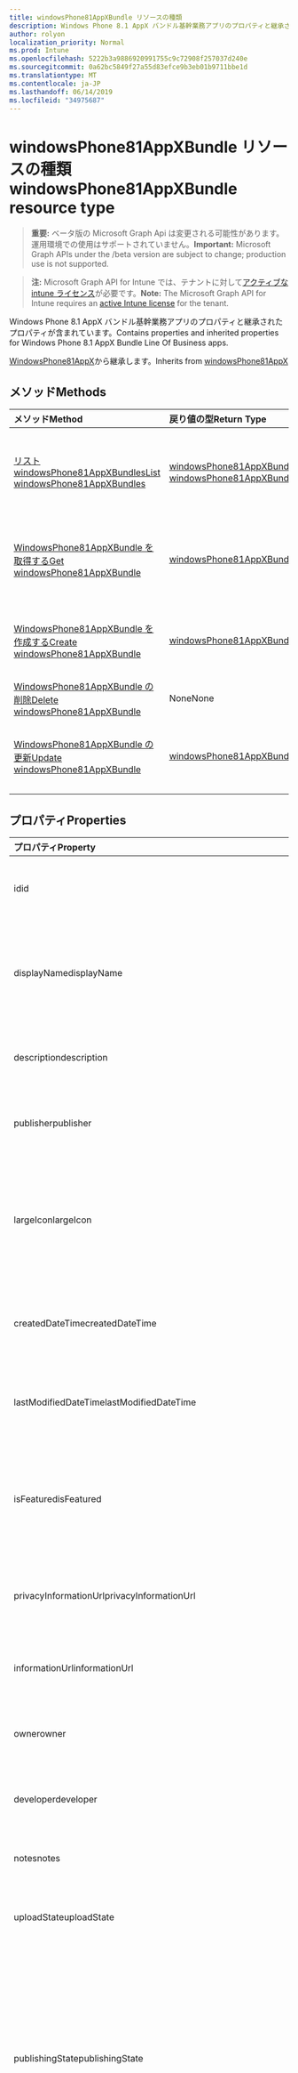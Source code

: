 ```yaml
---
title: windowsPhone81AppXBundle リソースの種類
description: Windows Phone 8.1 AppX バンドル基幹業務アプリのプロパティと継承されたプロパティが含まれています。
author: rolyon
localization_priority: Normal
ms.prod: Intune
ms.openlocfilehash: 5222b3a9886920991755c9c72908f257037d240e
ms.sourcegitcommit: 0a62bc5849f27a55d83efce9b3eb01b9711bbe1d
ms.translationtype: MT
ms.contentlocale: ja-JP
ms.lasthandoff: 06/14/2019
ms.locfileid: "34975687"
---
```

# <a name="windowsphone81appxbundle-resource-type"></a><span data-ttu-id="b7467-103">windowsPhone81AppXBundle リソースの種類</span><span class="sxs-lookup"><span data-stu-id="b7467-103">windowsPhone81AppXBundle resource type</span></span>

> <span data-ttu-id="b7467-104">**重要:** ベータ版の Microsoft Graph Api は変更される可能性があります。運用環境での使用はサポートされていません。</span><span class="sxs-lookup"><span data-stu-id="b7467-104">**Important:** Microsoft Graph APIs under the /beta version are subject to change; production use is not supported.</span></span>

> <span data-ttu-id="b7467-105">**注:** Microsoft Graph API for Intune では、テナントに対して[アクティブな intune ライセンス](https://go.microsoft.com/fwlink/?linkid=839381)が必要です。</span><span class="sxs-lookup"><span data-stu-id="b7467-105">**Note:** The Microsoft Graph API for Intune requires an [active Intune license](https://go.microsoft.com/fwlink/?linkid=839381) for the tenant.</span></span>

<span data-ttu-id="b7467-106">Windows Phone 8.1 AppX バンドル基幹業務アプリのプロパティと継承されたプロパティが含まれています。</span><span class="sxs-lookup"><span data-stu-id="b7467-106">Contains properties and inherited properties for Windows Phone 8.1 AppX Bundle Line Of Business apps.</span></span>


<span data-ttu-id="b7467-107">[WindowsPhone81AppX](../resources/intune-apps-windowsphone81appx.md)から継承します。</span><span class="sxs-lookup"><span data-stu-id="b7467-107">Inherits from [windowsPhone81AppX](../resources/intune-apps-windowsphone81appx.md)</span></span>

## <a name="methods"></a><span data-ttu-id="b7467-108">メソッド</span><span class="sxs-lookup"><span data-stu-id="b7467-108">Methods</span></span>
|<span data-ttu-id="b7467-109">メソッド</span><span class="sxs-lookup"><span data-stu-id="b7467-109">Method</span></span>|<span data-ttu-id="b7467-110">戻り値の型</span><span class="sxs-lookup"><span data-stu-id="b7467-110">Return Type</span></span>|<span data-ttu-id="b7467-111">説明</span><span class="sxs-lookup"><span data-stu-id="b7467-111">Description</span></span>|
|:---|:---|:---|
|[<span data-ttu-id="b7467-112">リスト windowsPhone81AppXBundles</span><span class="sxs-lookup"><span data-stu-id="b7467-112">List windowsPhone81AppXBundles</span></span>](../api/intune-apps-windowsphone81appxbundle-list.md)|<span data-ttu-id="b7467-113">[windowsPhone81AppXBundle](../resources/intune-apps-windowsphone81appxbundle.md)コレクション</span><span class="sxs-lookup"><span data-stu-id="b7467-113">[windowsPhone81AppXBundle](../resources/intune-apps-windowsphone81appxbundle.md) collection</span></span>|<span data-ttu-id="b7467-114">[WindowsPhone81AppXBundle](../resources/intune-apps-windowsphone81appxbundle.md)オブジェクトのプロパティとリレーションシップをリストします。</span><span class="sxs-lookup"><span data-stu-id="b7467-114">List properties and relationships of the [windowsPhone81AppXBundle](../resources/intune-apps-windowsphone81appxbundle.md) objects.</span></span>|
|[<span data-ttu-id="b7467-115">WindowsPhone81AppXBundle を取得する</span><span class="sxs-lookup"><span data-stu-id="b7467-115">Get windowsPhone81AppXBundle</span></span>](../api/intune-apps-windowsphone81appxbundle-get.md)|[<span data-ttu-id="b7467-116">windowsPhone81AppXBundle</span><span class="sxs-lookup"><span data-stu-id="b7467-116">windowsPhone81AppXBundle</span></span>](../resources/intune-apps-windowsphone81appxbundle.md)|<span data-ttu-id="b7467-117">[WindowsPhone81AppXBundle](../resources/intune-apps-windowsphone81appxbundle.md)オブジェクトのプロパティとリレーションシップを読み取ります。</span><span class="sxs-lookup"><span data-stu-id="b7467-117">Read properties and relationships of the [windowsPhone81AppXBundle](../resources/intune-apps-windowsphone81appxbundle.md) object.</span></span>|
|[<span data-ttu-id="b7467-118">WindowsPhone81AppXBundle を作成する</span><span class="sxs-lookup"><span data-stu-id="b7467-118">Create windowsPhone81AppXBundle</span></span>](../api/intune-apps-windowsphone81appxbundle-create.md)|[<span data-ttu-id="b7467-119">windowsPhone81AppXBundle</span><span class="sxs-lookup"><span data-stu-id="b7467-119">windowsPhone81AppXBundle</span></span>](../resources/intune-apps-windowsphone81appxbundle.md)|<span data-ttu-id="b7467-120">新しい[windowsPhone81AppXBundle](../resources/intune-apps-windowsphone81appxbundle.md)オブジェクトを作成します。</span><span class="sxs-lookup"><span data-stu-id="b7467-120">Create a new [windowsPhone81AppXBundle](../resources/intune-apps-windowsphone81appxbundle.md) object.</span></span>|
|[<span data-ttu-id="b7467-121">WindowsPhone81AppXBundle の削除</span><span class="sxs-lookup"><span data-stu-id="b7467-121">Delete windowsPhone81AppXBundle</span></span>](../api/intune-apps-windowsphone81appxbundle-delete.md)|<span data-ttu-id="b7467-122">None</span><span class="sxs-lookup"><span data-stu-id="b7467-122">None</span></span>|<span data-ttu-id="b7467-123">[WindowsPhone81AppXBundle](../resources/intune-apps-windowsphone81appxbundle.md)を削除します。</span><span class="sxs-lookup"><span data-stu-id="b7467-123">Deletes a [windowsPhone81AppXBundle](../resources/intune-apps-windowsphone81appxbundle.md).</span></span>|
|[<span data-ttu-id="b7467-124">WindowsPhone81AppXBundle の更新</span><span class="sxs-lookup"><span data-stu-id="b7467-124">Update windowsPhone81AppXBundle</span></span>](../api/intune-apps-windowsphone81appxbundle-update.md)|[<span data-ttu-id="b7467-125">windowsPhone81AppXBundle</span><span class="sxs-lookup"><span data-stu-id="b7467-125">windowsPhone81AppXBundle</span></span>](../resources/intune-apps-windowsphone81appxbundle.md)|<span data-ttu-id="b7467-126">[WindowsPhone81AppXBundle](../resources/intune-apps-windowsphone81appxbundle.md)オブジェクトのプロパティを更新します。</span><span class="sxs-lookup"><span data-stu-id="b7467-126">Update the properties of a [windowsPhone81AppXBundle](../resources/intune-apps-windowsphone81appxbundle.md) object.</span></span>|

## <a name="properties"></a><span data-ttu-id="b7467-127">プロパティ</span><span class="sxs-lookup"><span data-stu-id="b7467-127">Properties</span></span>
|<span data-ttu-id="b7467-128">プロパティ</span><span class="sxs-lookup"><span data-stu-id="b7467-128">Property</span></span>|<span data-ttu-id="b7467-129">型</span><span class="sxs-lookup"><span data-stu-id="b7467-129">Type</span></span>|<span data-ttu-id="b7467-130">説明</span><span class="sxs-lookup"><span data-stu-id="b7467-130">Description</span></span>|
|:---|:---|:---|
|<span data-ttu-id="b7467-131">id</span><span class="sxs-lookup"><span data-stu-id="b7467-131">id</span></span>|<span data-ttu-id="b7467-132">文字列</span><span class="sxs-lookup"><span data-stu-id="b7467-132">String</span></span>|<span data-ttu-id="b7467-133">エンティティのキー。</span><span class="sxs-lookup"><span data-stu-id="b7467-133">Key of the entity.</span></span> <span data-ttu-id="b7467-134">[mobileApp](../resources/intune-apps-mobileapp.md) から継承します</span><span class="sxs-lookup"><span data-stu-id="b7467-134">Inherited from [mobileApp](../resources/intune-apps-mobileapp.md)</span></span>|
|<span data-ttu-id="b7467-135">displayName</span><span class="sxs-lookup"><span data-stu-id="b7467-135">displayName</span></span>|<span data-ttu-id="b7467-136">文字列</span><span class="sxs-lookup"><span data-stu-id="b7467-136">String</span></span>|<span data-ttu-id="b7467-137">管理者が提供またはインポートしたアプリのタイトル。</span><span class="sxs-lookup"><span data-stu-id="b7467-137">The admin provided or imported title of the app.</span></span> <span data-ttu-id="b7467-138">[mobileApp](../resources/intune-apps-mobileapp.md) から継承します</span><span class="sxs-lookup"><span data-stu-id="b7467-138">Inherited from [mobileApp](../resources/intune-apps-mobileapp.md)</span></span>|
|<span data-ttu-id="b7467-139">description</span><span class="sxs-lookup"><span data-stu-id="b7467-139">description</span></span>|<span data-ttu-id="b7467-140">String</span><span class="sxs-lookup"><span data-stu-id="b7467-140">String</span></span>|<span data-ttu-id="b7467-141">アプリの説明。</span><span class="sxs-lookup"><span data-stu-id="b7467-141">The description of the app.</span></span> <span data-ttu-id="b7467-142">[mobileApp](../resources/intune-apps-mobileapp.md) から継承します</span><span class="sxs-lookup"><span data-stu-id="b7467-142">Inherited from [mobileApp](../resources/intune-apps-mobileapp.md)</span></span>|
|<span data-ttu-id="b7467-143">publisher</span><span class="sxs-lookup"><span data-stu-id="b7467-143">publisher</span></span>|<span data-ttu-id="b7467-144">String</span><span class="sxs-lookup"><span data-stu-id="b7467-144">String</span></span>|<span data-ttu-id="b7467-145">アプリの発行元。</span><span class="sxs-lookup"><span data-stu-id="b7467-145">The publisher of the app.</span></span> <span data-ttu-id="b7467-146">[mobileApp](../resources/intune-apps-mobileapp.md) から継承します</span><span class="sxs-lookup"><span data-stu-id="b7467-146">Inherited from [mobileApp](../resources/intune-apps-mobileapp.md)</span></span>|
|<span data-ttu-id="b7467-147">largeIcon</span><span class="sxs-lookup"><span data-stu-id="b7467-147">largeIcon</span></span>|[<span data-ttu-id="b7467-148">mimeContent</span><span class="sxs-lookup"><span data-stu-id="b7467-148">mimeContent</span></span>](../resources/intune-shared-mimecontent.md)|<span data-ttu-id="b7467-149">アプリの詳細に表示され、アイコンのアップロードに使用される大きいアイコン。</span><span class="sxs-lookup"><span data-stu-id="b7467-149">The large icon, to be displayed in the app details and used for upload of the icon.</span></span> <span data-ttu-id="b7467-150">[mobileApp](../resources/intune-apps-mobileapp.md) から継承します</span><span class="sxs-lookup"><span data-stu-id="b7467-150">Inherited from [mobileApp](../resources/intune-apps-mobileapp.md)</span></span>|
|<span data-ttu-id="b7467-151">createdDateTime</span><span class="sxs-lookup"><span data-stu-id="b7467-151">createdDateTime</span></span>|<span data-ttu-id="b7467-152">DateTimeOffset</span><span class="sxs-lookup"><span data-stu-id="b7467-152">DateTimeOffset</span></span>|<span data-ttu-id="b7467-153">アプリが作成された日時。</span><span class="sxs-lookup"><span data-stu-id="b7467-153">The date and time the app was created.</span></span> <span data-ttu-id="b7467-154">[mobileApp](../resources/intune-apps-mobileapp.md) から継承します</span><span class="sxs-lookup"><span data-stu-id="b7467-154">Inherited from [mobileApp](../resources/intune-apps-mobileapp.md)</span></span>|
|<span data-ttu-id="b7467-155">lastModifiedDateTime</span><span class="sxs-lookup"><span data-stu-id="b7467-155">lastModifiedDateTime</span></span>|<span data-ttu-id="b7467-156">DateTimeOffset</span><span class="sxs-lookup"><span data-stu-id="b7467-156">DateTimeOffset</span></span>|<span data-ttu-id="b7467-157">アプリが最後に変更された日時。</span><span class="sxs-lookup"><span data-stu-id="b7467-157">The date and time the app was last modified.</span></span> <span data-ttu-id="b7467-158">[mobileApp](../resources/intune-apps-mobileapp.md) から継承します</span><span class="sxs-lookup"><span data-stu-id="b7467-158">Inherited from [mobileApp](../resources/intune-apps-mobileapp.md)</span></span>|
|<span data-ttu-id="b7467-159">isFeatured</span><span class="sxs-lookup"><span data-stu-id="b7467-159">isFeatured</span></span>|<span data-ttu-id="b7467-160">Boolean</span><span class="sxs-lookup"><span data-stu-id="b7467-160">Boolean</span></span>|<span data-ttu-id="b7467-161">アプリが管理者のおすすめとしてマークされたかどうかを示す値。[mobileApp](../resources/intune-apps-mobileapp.md) から継承します</span><span class="sxs-lookup"><span data-stu-id="b7467-161">The value indicating whether the app is marked as featured by the admin. Inherited from [mobileApp](../resources/intune-apps-mobileapp.md)</span></span>|
|<span data-ttu-id="b7467-162">privacyInformationUrl</span><span class="sxs-lookup"><span data-stu-id="b7467-162">privacyInformationUrl</span></span>|<span data-ttu-id="b7467-163">String</span><span class="sxs-lookup"><span data-stu-id="b7467-163">String</span></span>|<span data-ttu-id="b7467-164">プライバシーに関する声明の URL。</span><span class="sxs-lookup"><span data-stu-id="b7467-164">The privacy statement Url.</span></span> <span data-ttu-id="b7467-165">[mobileApp](../resources/intune-apps-mobileapp.md) から継承します</span><span class="sxs-lookup"><span data-stu-id="b7467-165">Inherited from [mobileApp](../resources/intune-apps-mobileapp.md)</span></span>|
|<span data-ttu-id="b7467-166">informationUrl</span><span class="sxs-lookup"><span data-stu-id="b7467-166">informationUrl</span></span>|<span data-ttu-id="b7467-167">String</span><span class="sxs-lookup"><span data-stu-id="b7467-167">String</span></span>|<span data-ttu-id="b7467-168">詳細情報の URL。</span><span class="sxs-lookup"><span data-stu-id="b7467-168">The more information Url.</span></span> <span data-ttu-id="b7467-169">[mobileApp](../resources/intune-apps-mobileapp.md) から継承します</span><span class="sxs-lookup"><span data-stu-id="b7467-169">Inherited from [mobileApp](../resources/intune-apps-mobileapp.md)</span></span>|
|<span data-ttu-id="b7467-170">owner</span><span class="sxs-lookup"><span data-stu-id="b7467-170">owner</span></span>|<span data-ttu-id="b7467-171">String</span><span class="sxs-lookup"><span data-stu-id="b7467-171">String</span></span>|<span data-ttu-id="b7467-172">アプリの所有者。</span><span class="sxs-lookup"><span data-stu-id="b7467-172">The owner of the app.</span></span> <span data-ttu-id="b7467-173">[mobileApp](../resources/intune-apps-mobileapp.md) から継承します</span><span class="sxs-lookup"><span data-stu-id="b7467-173">Inherited from [mobileApp](../resources/intune-apps-mobileapp.md)</span></span>|
|<span data-ttu-id="b7467-174">developer</span><span class="sxs-lookup"><span data-stu-id="b7467-174">developer</span></span>|<span data-ttu-id="b7467-175">String</span><span class="sxs-lookup"><span data-stu-id="b7467-175">String</span></span>|<span data-ttu-id="b7467-176">アプリの開発者。</span><span class="sxs-lookup"><span data-stu-id="b7467-176">The developer of the app.</span></span> <span data-ttu-id="b7467-177">[mobileApp](../resources/intune-apps-mobileapp.md) から継承します</span><span class="sxs-lookup"><span data-stu-id="b7467-177">Inherited from [mobileApp](../resources/intune-apps-mobileapp.md)</span></span>|
|<span data-ttu-id="b7467-178">notes</span><span class="sxs-lookup"><span data-stu-id="b7467-178">notes</span></span>|<span data-ttu-id="b7467-179">String</span><span class="sxs-lookup"><span data-stu-id="b7467-179">String</span></span>|<span data-ttu-id="b7467-180">アプリ用のメモ。</span><span class="sxs-lookup"><span data-stu-id="b7467-180">Notes for the app.</span></span> <span data-ttu-id="b7467-181">[mobileApp](../resources/intune-apps-mobileapp.md) から継承します</span><span class="sxs-lookup"><span data-stu-id="b7467-181">Inherited from [mobileApp](../resources/intune-apps-mobileapp.md)</span></span>|
|<span data-ttu-id="b7467-182">uploadState</span><span class="sxs-lookup"><span data-stu-id="b7467-182">uploadState</span></span>|<span data-ttu-id="b7467-183">Int32</span><span class="sxs-lookup"><span data-stu-id="b7467-183">Int32</span></span>|<span data-ttu-id="b7467-184">アップロード状態。</span><span class="sxs-lookup"><span data-stu-id="b7467-184">The upload state.</span></span> <span data-ttu-id="b7467-185">[mobileApp](../resources/intune-apps-mobileapp.md) から継承します</span><span class="sxs-lookup"><span data-stu-id="b7467-185">Inherited from [mobileApp](../resources/intune-apps-mobileapp.md)</span></span>|
|<span data-ttu-id="b7467-186">publishingState</span><span class="sxs-lookup"><span data-stu-id="b7467-186">publishingState</span></span>|[<span data-ttu-id="b7467-187">mobileAppPublishingState</span><span class="sxs-lookup"><span data-stu-id="b7467-187">mobileAppPublishingState</span></span>](../resources/intune-apps-mobileapppublishingstate.md)|<span data-ttu-id="b7467-188">アプリの発行の状態。</span><span class="sxs-lookup"><span data-stu-id="b7467-188">The publishing state for the app.</span></span> <span data-ttu-id="b7467-189">アプリが発行されていない限り、アプリを割り当てることができません。</span><span class="sxs-lookup"><span data-stu-id="b7467-189">The app cannot be assigned unless the app is published.</span></span> <span data-ttu-id="b7467-190">[MobileApp](../resources/intune-apps-mobileapp.md)から継承されます。</span><span class="sxs-lookup"><span data-stu-id="b7467-190">Inherited from [mobileApp](../resources/intune-apps-mobileapp.md).</span></span> <span data-ttu-id="b7467-191">可能な値は、`notPublished`、`processing`、`published` です。</span><span class="sxs-lookup"><span data-stu-id="b7467-191">Possible values are: `notPublished`, `processing`, `published`.</span></span>|
|<span data-ttu-id="b7467-192">isAssigned</span><span class="sxs-lookup"><span data-stu-id="b7467-192">isAssigned</span></span>|<span data-ttu-id="b7467-193">Boolean</span><span class="sxs-lookup"><span data-stu-id="b7467-193">Boolean</span></span>|<span data-ttu-id="b7467-194">アプリが少なくとも1つのグループに割り当てられているかどうかを示す値。</span><span class="sxs-lookup"><span data-stu-id="b7467-194">The value indicating whether the app is assigned to at least one group.</span></span> <span data-ttu-id="b7467-195">[mobileApp](../resources/intune-apps-mobileapp.md) から継承します</span><span class="sxs-lookup"><span data-stu-id="b7467-195">Inherited from [mobileApp](../resources/intune-apps-mobileapp.md)</span></span>|
|<span data-ttu-id="b7467-196">roleScopeTagIds</span><span class="sxs-lookup"><span data-stu-id="b7467-196">roleScopeTagIds</span></span>|<span data-ttu-id="b7467-197">文字列コレクション</span><span class="sxs-lookup"><span data-stu-id="b7467-197">String collection</span></span>|<span data-ttu-id="b7467-198">このモバイルアプリの範囲タグ id のリスト。</span><span class="sxs-lookup"><span data-stu-id="b7467-198">List of scope tag ids for this mobile app.</span></span> <span data-ttu-id="b7467-199">[mobileApp](../resources/intune-apps-mobileapp.md) から継承します</span><span class="sxs-lookup"><span data-stu-id="b7467-199">Inherited from [mobileApp](../resources/intune-apps-mobileapp.md)</span></span>|
|<span data-ttu-id="b7467-200">dependentAppCount</span><span class="sxs-lookup"><span data-stu-id="b7467-200">dependentAppCount</span></span>|<span data-ttu-id="b7467-201">Int32</span><span class="sxs-lookup"><span data-stu-id="b7467-201">Int32</span></span>|<span data-ttu-id="b7467-202">子アプリが持つ依存関係の合計数。</span><span class="sxs-lookup"><span data-stu-id="b7467-202">The total number of dependencies the child app has.</span></span> <span data-ttu-id="b7467-203">[mobileApp](../resources/intune-apps-mobileapp.md) から継承します</span><span class="sxs-lookup"><span data-stu-id="b7467-203">Inherited from [mobileApp](../resources/intune-apps-mobileapp.md)</span></span>|
|<span data-ttu-id="b7467-204">committedContentVersion</span><span class="sxs-lookup"><span data-stu-id="b7467-204">committedContentVersion</span></span>|<span data-ttu-id="b7467-205">String</span><span class="sxs-lookup"><span data-stu-id="b7467-205">String</span></span>|<span data-ttu-id="b7467-206">内部にコミットされたコンテンツのバージョン。</span><span class="sxs-lookup"><span data-stu-id="b7467-206">The internal committed content version.</span></span> <span data-ttu-id="b7467-207">[mobileLobApp](../resources/intune-apps-mobilelobapp.md) から継承します</span><span class="sxs-lookup"><span data-stu-id="b7467-207">Inherited from [mobileLobApp](../resources/intune-apps-mobilelobapp.md)</span></span>|
|<span data-ttu-id="b7467-208">fileName</span><span class="sxs-lookup"><span data-stu-id="b7467-208">fileName</span></span>|<span data-ttu-id="b7467-209">String</span><span class="sxs-lookup"><span data-stu-id="b7467-209">String</span></span>|<span data-ttu-id="b7467-210">メインの LOB アプリケーションのファイル名。</span><span class="sxs-lookup"><span data-stu-id="b7467-210">The name of the main Lob application file.</span></span> <span data-ttu-id="b7467-211">[mobileLobApp](../resources/intune-apps-mobilelobapp.md) から継承します</span><span class="sxs-lookup"><span data-stu-id="b7467-211">Inherited from [mobileLobApp](../resources/intune-apps-mobilelobapp.md)</span></span>|
|<span data-ttu-id="b7467-212">size</span><span class="sxs-lookup"><span data-stu-id="b7467-212">size</span></span>|<span data-ttu-id="b7467-213">Int64</span><span class="sxs-lookup"><span data-stu-id="b7467-213">Int64</span></span>|<span data-ttu-id="b7467-214">アップロードされたすべてのファイルを含む合計サイズ。</span><span class="sxs-lookup"><span data-stu-id="b7467-214">The total size, including all uploaded files.</span></span> <span data-ttu-id="b7467-215">[mobileLobApp](../resources/intune-apps-mobilelobapp.md) から継承します</span><span class="sxs-lookup"><span data-stu-id="b7467-215">Inherited from [mobileLobApp](../resources/intune-apps-mobilelobapp.md)</span></span>|
|<span data-ttu-id="b7467-216">applicableArchitectures</span><span class="sxs-lookup"><span data-stu-id="b7467-216">applicableArchitectures</span></span>|[<span data-ttu-id="b7467-217">windowsArchitecture</span><span class="sxs-lookup"><span data-stu-id="b7467-217">windowsArchitecture</span></span>](../resources/intune-apps-windowsarchitecture.md)|<span data-ttu-id="b7467-218">このアプリを実行できる Windows アーキテクチャ。</span><span class="sxs-lookup"><span data-stu-id="b7467-218">The Windows architecture(s) for which this app can run on.</span></span> <span data-ttu-id="b7467-219">[WindowsPhone81AppX](../resources/intune-apps-windowsphone81appx.md)から継承されます。</span><span class="sxs-lookup"><span data-stu-id="b7467-219">Inherited from [windowsPhone81AppX](../resources/intune-apps-windowsphone81appx.md).</span></span> <span data-ttu-id="b7467-220">使用可能な値: `none`、`x86`、`x64`、`arm`、`neutral`、`arm64`。</span><span class="sxs-lookup"><span data-stu-id="b7467-220">Possible values are: `none`, `x86`, `x64`, `arm`, `neutral`, `arm64`.</span></span>|
|<span data-ttu-id="b7467-221">identityName</span><span class="sxs-lookup"><span data-stu-id="b7467-221">identityName</span></span>|<span data-ttu-id="b7467-222">String</span><span class="sxs-lookup"><span data-stu-id="b7467-222">String</span></span>|<span data-ttu-id="b7467-223">ID 名。</span><span class="sxs-lookup"><span data-stu-id="b7467-223">The Identity Name.</span></span> <span data-ttu-id="b7467-224">[WindowsPhone81AppX](../resources/intune-apps-windowsphone81appx.md)から継承します。</span><span class="sxs-lookup"><span data-stu-id="b7467-224">Inherited from [windowsPhone81AppX](../resources/intune-apps-windowsphone81appx.md)</span></span>|
|<span data-ttu-id="b7467-225">identityPublisherHash</span><span class="sxs-lookup"><span data-stu-id="b7467-225">identityPublisherHash</span></span>|<span data-ttu-id="b7467-226">String</span><span class="sxs-lookup"><span data-stu-id="b7467-226">String</span></span>|<span data-ttu-id="b7467-227">ID の発行元のハッシュ。</span><span class="sxs-lookup"><span data-stu-id="b7467-227">The Identity Publisher Hash.</span></span> <span data-ttu-id="b7467-228">[WindowsPhone81AppX](../resources/intune-apps-windowsphone81appx.md)から継承します。</span><span class="sxs-lookup"><span data-stu-id="b7467-228">Inherited from [windowsPhone81AppX](../resources/intune-apps-windowsphone81appx.md)</span></span>|
|<span data-ttu-id="b7467-229">identityResourceIdentifier</span><span class="sxs-lookup"><span data-stu-id="b7467-229">identityResourceIdentifier</span></span>|<span data-ttu-id="b7467-230">String</span><span class="sxs-lookup"><span data-stu-id="b7467-230">String</span></span>|<span data-ttu-id="b7467-231">ID のリソースの識別子。</span><span class="sxs-lookup"><span data-stu-id="b7467-231">The Identity Resource Identifier.</span></span> <span data-ttu-id="b7467-232">[WindowsPhone81AppX](../resources/intune-apps-windowsphone81appx.md)から継承します。</span><span class="sxs-lookup"><span data-stu-id="b7467-232">Inherited from [windowsPhone81AppX](../resources/intune-apps-windowsphone81appx.md)</span></span>|
|<span data-ttu-id="b7467-233">minimumSupportedOperatingSystem</span><span class="sxs-lookup"><span data-stu-id="b7467-233">minimumSupportedOperatingSystem</span></span>|[<span data-ttu-id="b7467-234">windowsMinimumOperatingSystem</span><span class="sxs-lookup"><span data-stu-id="b7467-234">windowsMinimumOperatingSystem</span></span>](../resources/intune-apps-windowsminimumoperatingsystem.md)|<span data-ttu-id="b7467-235">該当するオペレーティング システムの最小の値。</span><span class="sxs-lookup"><span data-stu-id="b7467-235">The value for the minimum applicable operating system.</span></span> <span data-ttu-id="b7467-236">[WindowsPhone81AppX](../resources/intune-apps-windowsphone81appx.md)から継承します。</span><span class="sxs-lookup"><span data-stu-id="b7467-236">Inherited from [windowsPhone81AppX](../resources/intune-apps-windowsphone81appx.md)</span></span>|
|<span data-ttu-id="b7467-237">phoneProductIdentifier</span><span class="sxs-lookup"><span data-stu-id="b7467-237">phoneProductIdentifier</span></span>|<span data-ttu-id="b7467-238">String</span><span class="sxs-lookup"><span data-stu-id="b7467-238">String</span></span>|<span data-ttu-id="b7467-239">電話の製品識別子。</span><span class="sxs-lookup"><span data-stu-id="b7467-239">The Phone Product Identifier.</span></span> <span data-ttu-id="b7467-240">[WindowsPhone81AppX](../resources/intune-apps-windowsphone81appx.md)から継承します。</span><span class="sxs-lookup"><span data-stu-id="b7467-240">Inherited from [windowsPhone81AppX](../resources/intune-apps-windowsphone81appx.md)</span></span>|
|<span data-ttu-id="b7467-241">phonePublisherId</span><span class="sxs-lookup"><span data-stu-id="b7467-241">phonePublisherId</span></span>|<span data-ttu-id="b7467-242">String</span><span class="sxs-lookup"><span data-stu-id="b7467-242">String</span></span>|<span data-ttu-id="b7467-243">電話の発行元 Id。 [windowsPhone81AppX](../resources/intune-apps-windowsphone81appx.md)から継承されます。</span><span class="sxs-lookup"><span data-stu-id="b7467-243">The Phone Publisher Id. Inherited from [windowsPhone81AppX](../resources/intune-apps-windowsphone81appx.md)</span></span>|
|<span data-ttu-id="b7467-244">identityVersion</span><span class="sxs-lookup"><span data-stu-id="b7467-244">identityVersion</span></span>|<span data-ttu-id="b7467-245">String</span><span class="sxs-lookup"><span data-stu-id="b7467-245">String</span></span>|<span data-ttu-id="b7467-246">ID のバージョン。</span><span class="sxs-lookup"><span data-stu-id="b7467-246">The identity version.</span></span> <span data-ttu-id="b7467-247">[WindowsPhone81AppX](../resources/intune-apps-windowsphone81appx.md)から継承します。</span><span class="sxs-lookup"><span data-stu-id="b7467-247">Inherited from [windowsPhone81AppX](../resources/intune-apps-windowsphone81appx.md)</span></span>|
|<span data-ttu-id="b7467-248">appXPackageInformationList</span><span class="sxs-lookup"><span data-stu-id="b7467-248">appXPackageInformationList</span></span>|<span data-ttu-id="b7467-249">[Windowspackageinformation](../resources/intune-apps-windowspackageinformation.md)コレクション</span><span class="sxs-lookup"><span data-stu-id="b7467-249">[windowsPackageInformation](../resources/intune-apps-windowspackageinformation.md) collection</span></span>|<span data-ttu-id="b7467-250">AppX パッケージ情報のリスト。</span><span class="sxs-lookup"><span data-stu-id="b7467-250">The list of AppX Package Information.</span></span>|

## <a name="relationships"></a><span data-ttu-id="b7467-251">リレーションシップ</span><span class="sxs-lookup"><span data-stu-id="b7467-251">Relationships</span></span>
|<span data-ttu-id="b7467-252">リレーションシップ</span><span class="sxs-lookup"><span data-stu-id="b7467-252">Relationship</span></span>|<span data-ttu-id="b7467-253">型</span><span class="sxs-lookup"><span data-stu-id="b7467-253">Type</span></span>|<span data-ttu-id="b7467-254">説明</span><span class="sxs-lookup"><span data-stu-id="b7467-254">Description</span></span>|
|:---|:---|:---|
|<span data-ttu-id="b7467-255">categories</span><span class="sxs-lookup"><span data-stu-id="b7467-255">categories</span></span>|<span data-ttu-id="b7467-256">[mobileAppCategory](../resources/intune-apps-mobileappcategory.md) コレクション</span><span class="sxs-lookup"><span data-stu-id="b7467-256">[mobileAppCategory](../resources/intune-apps-mobileappcategory.md) collection</span></span>|<span data-ttu-id="b7467-257">このアプリのカテゴリのリスト。</span><span class="sxs-lookup"><span data-stu-id="b7467-257">The list of categories for this app.</span></span> <span data-ttu-id="b7467-258">[mobileApp](../resources/intune-apps-mobileapp.md) から継承します</span><span class="sxs-lookup"><span data-stu-id="b7467-258">Inherited from [mobileApp](../resources/intune-apps-mobileapp.md)</span></span>|
|<span data-ttu-id="b7467-259">assignments</span><span class="sxs-lookup"><span data-stu-id="b7467-259">assignments</span></span>|<span data-ttu-id="b7467-260">[mobileAppAssignment](../resources/intune-apps-mobileappassignment.md) コレクション</span><span class="sxs-lookup"><span data-stu-id="b7467-260">[mobileAppAssignment](../resources/intune-apps-mobileappassignment.md) collection</span></span>|<span data-ttu-id="b7467-261">このモバイル アプリのグループ割り当てのリスト。</span><span class="sxs-lookup"><span data-stu-id="b7467-261">The list of group assignments for this mobile app.</span></span> <span data-ttu-id="b7467-262">[mobileApp](../resources/intune-apps-mobileapp.md) から継承します</span><span class="sxs-lookup"><span data-stu-id="b7467-262">Inherited from [mobileApp](../resources/intune-apps-mobileapp.md)</span></span>|
|<span data-ttu-id="b7467-263">installSummary</span><span class="sxs-lookup"><span data-stu-id="b7467-263">installSummary</span></span>|[<span data-ttu-id="b7467-264">mobileAppInstallSummary</span><span class="sxs-lookup"><span data-stu-id="b7467-264">mobileAppInstallSummary</span></span>](../resources/intune-apps-mobileappinstallsummary.md)|<span data-ttu-id="b7467-265">モバイル アプリ インストール概要です。</span><span class="sxs-lookup"><span data-stu-id="b7467-265">Mobile App Install Summary.</span></span> <span data-ttu-id="b7467-266">[mobileApp](../resources/intune-apps-mobileapp.md) から継承します</span><span class="sxs-lookup"><span data-stu-id="b7467-266">Inherited from [mobileApp](../resources/intune-apps-mobileapp.md)</span></span>|
|<span data-ttu-id="b7467-267">deviceStatuses</span><span class="sxs-lookup"><span data-stu-id="b7467-267">deviceStatuses</span></span>|<span data-ttu-id="b7467-268">[mobileAppInstallStatus](../resources/intune-apps-mobileappinstallstatus.md)コレクション</span><span class="sxs-lookup"><span data-stu-id="b7467-268">[mobileAppInstallStatus](../resources/intune-apps-mobileappinstallstatus.md) collection</span></span>|<span data-ttu-id="b7467-269">このモバイルアプリのインストール状態のリスト。</span><span class="sxs-lookup"><span data-stu-id="b7467-269">The list of installation states for this mobile app.</span></span> <span data-ttu-id="b7467-270">[mobileApp](../resources/intune-apps-mobileapp.md) から継承します</span><span class="sxs-lookup"><span data-stu-id="b7467-270">Inherited from [mobileApp](../resources/intune-apps-mobileapp.md)</span></span>|
|<span data-ttu-id="b7467-271">userStatuses</span><span class="sxs-lookup"><span data-stu-id="b7467-271">userStatuses</span></span>|<span data-ttu-id="b7467-272">[Userappinstallstatus](../resources/intune-apps-userappinstallstatus.md)コレクション</span><span class="sxs-lookup"><span data-stu-id="b7467-272">[userAppInstallStatus](../resources/intune-apps-userappinstallstatus.md) collection</span></span>|<span data-ttu-id="b7467-273">このモバイルアプリのインストール状態のリスト。</span><span class="sxs-lookup"><span data-stu-id="b7467-273">The list of installation states for this mobile app.</span></span> <span data-ttu-id="b7467-274">[mobileApp](../resources/intune-apps-mobileapp.md) から継承します</span><span class="sxs-lookup"><span data-stu-id="b7467-274">Inherited from [mobileApp](../resources/intune-apps-mobileapp.md)</span></span>|
|<span data-ttu-id="b7467-275">関連性</span><span class="sxs-lookup"><span data-stu-id="b7467-275">relationships</span></span>|<span data-ttu-id="b7467-276">[mobileAppRelationship](../resources/intune-apps-mobileapprelationship.md)コレクション</span><span class="sxs-lookup"><span data-stu-id="b7467-276">[mobileAppRelationship](../resources/intune-apps-mobileapprelationship.md) collection</span></span>|<span data-ttu-id="b7467-277">このモバイルアプリのリレーションシップのリスト。</span><span class="sxs-lookup"><span data-stu-id="b7467-277">List of relationships for this mobile app.</span></span> <span data-ttu-id="b7467-278">[mobileApp](../resources/intune-apps-mobileapp.md) から継承します</span><span class="sxs-lookup"><span data-stu-id="b7467-278">Inherited from [mobileApp](../resources/intune-apps-mobileapp.md)</span></span>|
|<span data-ttu-id="b7467-279">contentVersions</span><span class="sxs-lookup"><span data-stu-id="b7467-279">contentVersions</span></span>|<span data-ttu-id="b7467-280">[mobileAppContent](../resources/intune-apps-mobileappcontent.md) コレクション</span><span class="sxs-lookup"><span data-stu-id="b7467-280">[mobileAppContent](../resources/intune-apps-mobileappcontent.md) collection</span></span>|<span data-ttu-id="b7467-281">このアプリのコンテンツのバージョンのリスト。</span><span class="sxs-lookup"><span data-stu-id="b7467-281">The list of content versions for this app.</span></span> <span data-ttu-id="b7467-282">[mobileLobApp](../resources/intune-apps-mobilelobapp.md) から継承します</span><span class="sxs-lookup"><span data-stu-id="b7467-282">Inherited from [mobileLobApp](../resources/intune-apps-mobilelobapp.md)</span></span>|

## <a name="json-representation"></a><span data-ttu-id="b7467-283">JSON 表記</span><span class="sxs-lookup"><span data-stu-id="b7467-283">JSON Representation</span></span>
<span data-ttu-id="b7467-284">以下は、リソースの JSON 表記です。</span><span class="sxs-lookup"><span data-stu-id="b7467-284">Here is a JSON representation of the resource.</span></span>
<!-- {
  "blockType": "resource",
  "keyProperty": "id",
  "@odata.type": "microsoft.graph.windowsPhone81AppXBundle"
}
-->
``` json
{
  "@odata.type": "#microsoft.graph.windowsPhone81AppXBundle",
  "id": "String (identifier)",
  "displayName": "String",
  "description": "String",
  "publisher": "String",
  "largeIcon": {
    "@odata.type": "microsoft.graph.mimeContent",
    "type": "String",
    "value": "binary"
  },
  "createdDateTime": "String (timestamp)",
  "lastModifiedDateTime": "String (timestamp)",
  "isFeatured": true,
  "privacyInformationUrl": "String",
  "informationUrl": "String",
  "owner": "String",
  "developer": "String",
  "notes": "String",
  "uploadState": 1024,
  "publishingState": "String",
  "isAssigned": true,
  "roleScopeTagIds": [
    "String"
  ],
  "dependentAppCount": 1024,
  "committedContentVersion": "String",
  "fileName": "String",
  "size": 1024,
  "applicableArchitectures": "String",
  "identityName": "String",
  "identityPublisherHash": "String",
  "identityResourceIdentifier": "String",
  "minimumSupportedOperatingSystem": {
    "@odata.type": "microsoft.graph.windowsMinimumOperatingSystem",
    "v8_0": true,
    "v8_1": true,
    "v10_0": true,
    "v10_1607": true,
    "v10_1703": true,
    "v10_1709": true,
    "v10_1803": true,
    "v10_1809": true,
    "v10_1903": true
  },
  "phoneProductIdentifier": "String",
  "phonePublisherId": "String",
  "identityVersion": "String",
  "appXPackageInformationList": [
    {
      "@odata.type": "microsoft.graph.windowsPackageInformation",
      "applicableArchitecture": "String",
      "displayName": "String",
      "identityName": "String",
      "identityPublisher": "String",
      "identityResourceIdentifier": "String",
      "identityVersion": "String",
      "minimumSupportedOperatingSystem": {
        "@odata.type": "microsoft.graph.windowsMinimumOperatingSystem",
        "v8_0": true,
        "v8_1": true,
        "v10_0": true,
        "v10_1607": true,
        "v10_1703": true,
        "v10_1709": true,
        "v10_1803": true,
        "v10_1809": true,
        "v10_1903": true
      }
    }
  ]
}
```





